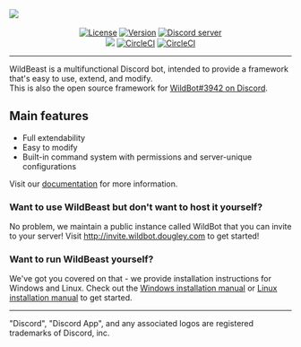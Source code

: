 <div>
  <div style="margin-left:auto;margin-right:auto;">
    <img src="https://i.imgur.com/4wYz7Y2.png"><br><br>
    <p align="center" style="margin:0;">
      <a href="https://github.com/TheSharks/WildBeast/blob/master/LICENSE.md"><img src="https://img.shields.io/github/license/thesharks/wildbeast.svg?style=for-the-badge&maxAge=300" alt="License"></a>
      <a href="https://github.com/TheSharks/WildBeast/releases"><img src="https://img.shields.io/github/package-json/v/thesharks/wildbeast.svg?label=version&style=for-the-badge&maxAge=300" alt="Version"></a>
      <a href="https://discord.gg/wildbot"><img src="https://img.shields.io/discord/110462143152803840.svg?logo=discord&style=for-the-badge&maxAge=300" alt="Discord server"></a>
    </p>
    <p align="center" style="margin:0;">
      <a href="https://hub.docker.com/r/dougley/wildbeast"><img src="https://img.shields.io/docker/pulls/dougley/wildbeast.svg?style=for-the-badge&maxAge=300"></a>
      <a href="https://circleci.com/gh/TheSharks/WildBeast"><img src="https://img.shields.io/circleci/project/github/TheSharks/WildBeast/master.svg?label=stable&style=for-the-badge&maxAge=300&logo=circleci" alt="CircleCI"></a>
      <a href="https://circleci.com/gh/TheSharks/WildBeast/tree/experimental"><img src="https://img.shields.io/circleci/project/github/TheSharks/WildBeast/experimental.svg?label=experimental&style=for-the-badge&maxAge=300&logo=circleci" alt="CircleCI"></a>
    </p>
  </div>
</div>

---

WildBeast is a multifunctional Discord bot, intended to provide a framework that's easy to use, extend, and modify.   
This is also the open source framework for [WildBot#3942 on Discord](http://invite.wildbot.dougley.com).

## Main features

- Full extendability
- Easy to modify
- Built-in command system with permissions and server-unique configurations

Visit our [documentation](https://docs.thesharks.xyz) for more information.

### Want to use WildBeast but don't want to host it yourself?

No problem, we maintain a public instance called WildBot that you can invite to your server! Visit http://invite.wildbot.dougley.com to get started!

### Want to run WildBeast yourself?

We've got you covered on that - we provide installation instructions for Windows and Linux. Check out the [Windows installation manual](https://docs.thesharks.xyz/install_windows) or [Linux installation manual](https://docs.thesharks.xyz/install_linux) to get started.

---

"Discord", "Discord App", and any associated logos are registered trademarks of Discord, inc.
